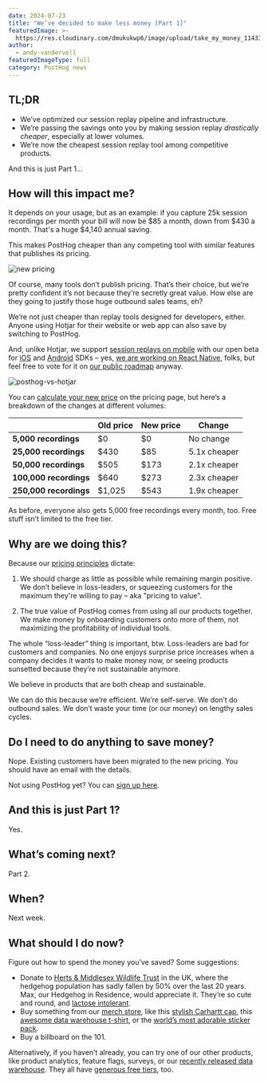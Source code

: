 ```yaml
---
date: 2024-07-23
title: "We’ve decided to make less money [Part 1]"
featuredImage: >-
  https://res.cloudinary.com/dmukukwp6/image/upload/take_my_money_11433edb48.png
author:
  - andy-vandervell
featuredImageType: full
category: PostHog news
---
```


## TL;DR
 
- We’ve optimized our session replay pipeline and infrastructure.
- We’re passing the savings onto you by making session replay _drastically cheaper_, especially at lower volumes.
- We’re now the cheapest session replay tool among competitive products.

And this is just Part 1...

## How will this impact me?

It depends on your usage, but as an example: if you capture 25k session recordings per month your bill will now be $85 a month, down from $430 a month. That's a huge $4,140 annual saving.

This makes PostHog cheaper than any competing tool with similar features that publishes its pricing.

![new pricing](https://res.cloudinary.com/dmukukwp6/image/upload/25k_replays_9103dd270a.png)

Of course, many tools don’t publish pricing. That’s their choice, but we’re pretty confident it’s not because they’re secretly great value. How else are they going to justify those huge outbound sales teams, eh?

We’re not just cheaper than replay tools designed for developers, either. Anyone using Hotjar for their website or web app can also save by switching to PostHog.

And, unlike Hotjar, we support [session replays on mobile](/docs/session-replay/mobile) with our open beta for [iOS](/docs/libraries/ios) and [Android](/docs/libraries/android) SDKs – yes, [we are working on React Native](https://github.com/PostHog/posthog/issues/13269), folks, but feel free to vote for it on [our public roadmap](/roadmap) anyway.

![posthog-vs-hotjar](https://res.cloudinary.com/dmukukwp6/image/upload/hotjar_vs_posthog_1e7afaea71.png)

You can [calculate your new price](/pricing) on the pricing page, but here’s a breakdown of the changes at different volumes:

| &nbsp;                 | **Old price** | **New price** | **Change**   |
|------------------------|---------------|---------------|--------------|
| **5,000 recordings**   | $0            | $0            | No change    |
| **25,000 recordings**  | $430          | $85           | 5.1x cheaper |
| **50,000 recordings**  | $505          | $173          | 2.1x cheaper |
| **100,000 recordings** | $640          | $273          | 2.3x cheaper |
| **250,000 recordings** | $1,025        | $543          | 1.9x cheaper |

As before, everyone also gets 5,000 free recordings every month, too. Free stuff isn’t limited to the free tier.

## Why are we doing this?

Because our [pricing principles](/handbook/engineering/feature-pricing) dictate:

1. We should charge as little as possible while remaining margin positive. We don’t believe in loss-leaders, or squeezing customers for the maximum they're willing to pay – aka "pricing to value". 

2. The true value of PostHog comes from using all our products together. We make money by onboarding customers onto more of them, not maximizing the profitability of individual tools.

The whole “loss-leader” thing is important, btw. Loss-leaders are bad for customers and companies. No one enjoys surprise price increases when a company decides it wants to make money now, or seeing products sunsetted because they’re not sustainable anymore.

We believe in products that are both cheap and sustainable.

We can do this because we’re efficient. We’re self-serve. We don’t do outbound sales. We don’t waste your time (or our money) on lengthy sales cycles.

## Do I need to do anything to save money?

Nope. Existing customers have been migrated to the new pricing. You should have an email with the details.

Not using PostHog yet? You can [sign up here](/pricing). 

## And this is just Part 1?

Yes.

## What’s coming next?

Part 2.

## When?

Next week.

## What should I do now?
Figure out how to spend the money you’ve saved? Some suggestions:

- Donate to [Herts & Middlesex Wildlife Trust](https://www.hertswildlifetrust.org.uk/) in the UK, where the hedgehog population has sadly fallen by 50% over the last 20 years. Max, our Hedgehog in Residence, would appreciate it. They’re so cute and round, and [lactose intolerant](https://www.wwf.org.uk/learn/fascinating-facts/hedgehogs).
- Buy something from our [merch store](/merch), like this [stylish Carhartt cap](/merch?product=posthog-carhartt-cap), this [awesome data warehouse t-shirt](/merch?product=data-warehouse-t-shirt), or the [world’s most adorable sticker pack](/merch?product=posthog-meme-sticker-pack).
- Buy a billboard on the 101.

Alternatively, if you haven’t already, you can try one of our other products, like product analytics, feature flags, surveys, or our [recently released data warehouse](/blog/data-warehouse-launch). They all have [generous free tiers](/pricing), too.

<NewsletterForm />
